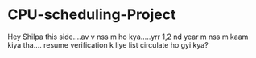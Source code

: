 # CPU-scheduling-Project
Hey Shilpa this side....av v nss m ho kya.....yrr 1,2 nd year m nss m kaam kiya tha.... resume verification k liye list circulate ho gyi kya?
